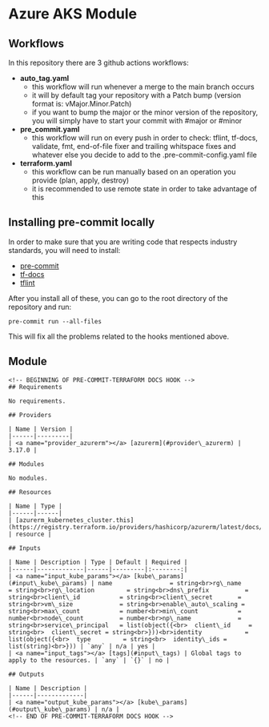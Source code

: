 # Azure AKS Module
## Workflows
In this repository there are 3 github actions workflows:
- **auto_tag.yaml**
    - this workflow will run whenever a merge to the main branch occurs
    - it will by default tag your repository with a Patch bump (version format is: vMajor.Minor.Patch)
    - if you want to bump the major or the minor version of the repository, you will simply have to start your commit with #major or #minor
- **pre_commit.yaml**
    - this workflow will run on every push in order to check: tflint, tf-docs, validate, fmt, end-of-file fixer and trailing whitspace fixes and whatever else you decide to add to the .pre-commit-config.yaml file
- **terraform.yaml**
    - this workflow can be run manually based on an operation you provide (plan, apply, destroy)
    - it is recommended to use remote state in order to take advantage of this

## Installing pre-commit locally
In order to make sure that you are writing code that respects industry standards, you will need to install:
- [pre-commit](https://pre-commit.com)
- [tf-docs](https://github.com/terraform-docs/terraform-docs)
- [tflint](https://github.com/terraform-linters/tflint)

After you install all of these, you can go to the root directory of the repository and run:

`pre-commit run --all-files`

This will fix all the problems related to the hooks mentioned above.

## Module
```
<!-- BEGINNING OF PRE-COMMIT-TERRAFORM DOCS HOOK -->
## Requirements

No requirements.

## Providers

| Name | Version |
|------|---------|
| <a name="provider_azurerm"></a> [azurerm](#provider\_azurerm) | 3.17.0 |

## Modules

No modules.

## Resources

| Name | Type |
|------|------|
| [azurerm_kubernetes_cluster.this](https://registry.terraform.io/providers/hashicorp/azurerm/latest/docs/resources/kubernetes_cluster) | resource |

## Inputs

| Name | Description | Type | Default | Required |
|------|-------------|------|---------|:--------:|
| <a name="input_kube_params"></a> [kube\_params](#input\_kube\_params) | name                = string<br>rg\_name             = string<br>rg\_location         = string<br>dns\_prefix          = string<br>client\_id           = string<br>client\_secret       = string<br>vm\_size             = string<br>enable\_auto\_scaling = string<br>max\_count           = number<br>min\_count           = number<br>node\_count          = number<br>np\_name             = string<br>service\_principal   = list(object({<br>  client\_id     = string<br>  client\_secret = string<br>}))<br>identity            = list(object({<br>  type         = string<br>  identity\_ids = list(string)<br>})) | `any` | n/a | yes |
| <a name="input_tags"></a> [tags](#input\_tags) | Global tags to apply to the resources. | `any` | `{}` | no |

## Outputs

| Name | Description |
|------|-------------|
| <a name="output_kube_params"></a> [kube\_params](#output\_kube\_params) | n/a |
<!-- END OF PRE-COMMIT-TERRAFORM DOCS HOOK -->
```
